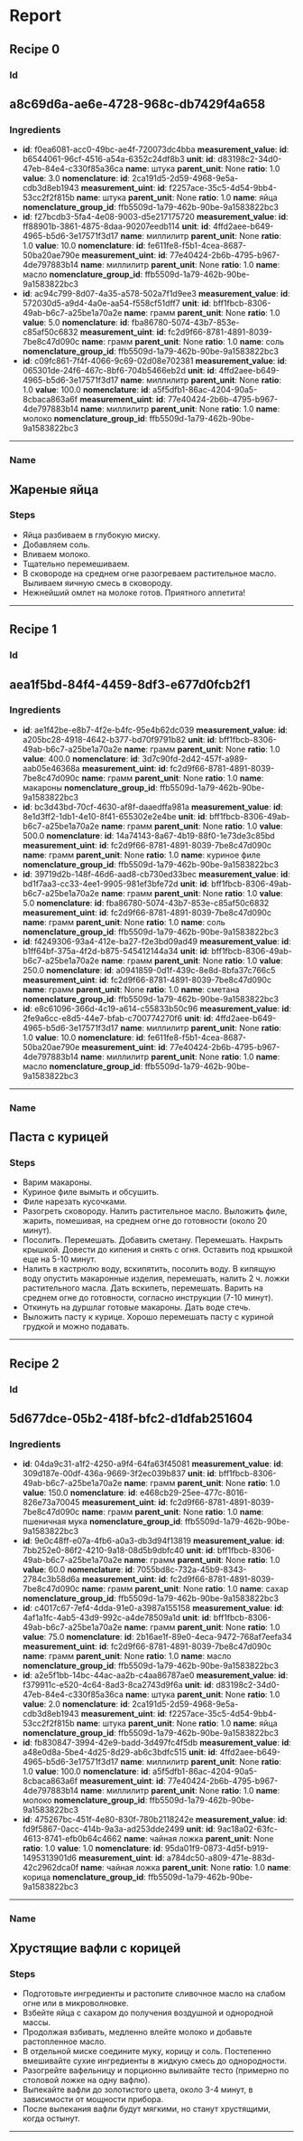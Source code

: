 # Report

## Recipe 0

### Id
a8c69d6a-ae6e-4728-968c-db7429f4a658
-------------
### Ingredients
- **id**: f0ea6081-acc0-49bc-ae4f-720073dc4bba
**measurement_value**: **id**: b6544061-96cf-4516-a54a-6352c24df8b3
**unit**: **id**: d83198c2-34d0-47eb-84e4-c330f85a36ca
**name**: штука
**parent_unit**: None
**ratio**: 1.0
**value**: 3.0
**nomenclature**: **id**: 2ca191d5-2d59-4968-9e5a-cdb3d8eb1943
**measurement_uint**: **id**: f2257ace-35c5-4d54-9bb4-53cc2f2f815b
**name**: штука
**parent_unit**: None
**ratio**: 1.0
**name**: яйца
**nomenclature_group_id**: ffb5509d-1a79-462b-90be-9a1583822bc3
- **id**: f27bcdb3-5fa4-4e08-9003-d5e217175720
**measurement_value**: **id**: ff88901b-3861-4875-8daa-90207eedb114
**unit**: **id**: 4ffd2aee-b649-4965-b5d6-3e17571f3d17
**name**: миллилитр
**parent_unit**: None
**ratio**: 1.0
**value**: 10.0
**nomenclature**: **id**: fe611fe8-f5b1-4cea-8687-50ba20ae790e
**measurement_uint**: **id**: 77e40424-2b6b-4795-b967-4de797883b14
**name**: миллилитр
**parent_unit**: None
**ratio**: 1.0
**name**: масло
**nomenclature_group_id**: ffb5509d-1a79-462b-90be-9a1583822bc3
- **id**: ac94c799-8d07-4a35-a578-502a7f1d9ee3
**measurement_value**: **id**: 572030d5-a9d4-4a0e-aa54-f558cf51dff7
**unit**: **id**: bff1fbcb-8306-49ab-b6c7-a25be1a70a2e
**name**: грамм
**parent_unit**: None
**ratio**: 1.0
**value**: 5.0
**nomenclature**: **id**: fba86780-5074-43b7-853e-c85af50c6832
**measurement_uint**: **id**: fc2d9f66-8781-4891-8039-7be8c47d090c
**name**: грамм
**parent_unit**: None
**ratio**: 1.0
**name**: соль
**nomenclature_group_id**: ffb5509d-1a79-462b-90be-9a1583822bc3
- **id**: c09fc861-7f4f-4066-9c69-02d08e702381
**measurement_value**: **id**: 065301de-24f6-467c-8bf6-704b5466eb2d
**unit**: **id**: 4ffd2aee-b649-4965-b5d6-3e17571f3d17
**name**: миллилитр
**parent_unit**: None
**ratio**: 1.0
**value**: 100.0
**nomenclature**: **id**: a5f5dfb1-86ac-4204-90a5-8cbaca863a6f
**measurement_uint**: **id**: 77e40424-2b6b-4795-b967-4de797883b14
**name**: миллилитр
**parent_unit**: None
**ratio**: 1.0
**name**: молоко
**nomenclature_group_id**: ffb5509d-1a79-462b-90be-9a1583822bc3
-------------
### Name
Жареные яйца
-------------
### Steps
- Яйца разбиваем в глубокую миску.
- Добавляем соль.
- Вливаем молоко.
- Тщательно перемешиваем.
- В сковороде на среднем огне разогреваем растительное масло. Выливаем яичную смесь в сковороду.
- Нежнейший омлет на молоке готов. Приятного аппетита!
-------------
## Recipe 1

### Id
aea1f5bd-84f4-4459-8df3-e677d0fcb2f1
-------------
### Ingredients
- **id**: ae1f42be-e8b7-4f2e-b4fc-95e4b62dc039
**measurement_value**: **id**: a205bc28-4918-4642-b377-bd70f9791b82
**unit**: **id**: bff1fbcb-8306-49ab-b6c7-a25be1a70a2e
**name**: грамм
**parent_unit**: None
**ratio**: 1.0
**value**: 400.0
**nomenclature**: **id**: 3d7c90fd-2d42-457f-a989-aab05e46368a
**measurement_uint**: **id**: fc2d9f66-8781-4891-8039-7be8c47d090c
**name**: грамм
**parent_unit**: None
**ratio**: 1.0
**name**: макароны
**nomenclature_group_id**: ffb5509d-1a79-462b-90be-9a1583822bc3
- **id**: bc3d43bd-70cf-4630-af8f-daaedffa981a
**measurement_value**: **id**: 8e1d3ff2-1db1-4e10-8f41-655302e2e4be
**unit**: **id**: bff1fbcb-8306-49ab-b6c7-a25be1a70a2e
**name**: грамм
**parent_unit**: None
**ratio**: 1.0
**value**: 500.0
**nomenclature**: **id**: 14a74143-8a67-4b19-88f0-1e73de3c85bd
**measurement_uint**: **id**: fc2d9f66-8781-4891-8039-7be8c47d090c
**name**: грамм
**parent_unit**: None
**ratio**: 1.0
**name**: куриное филе
**nomenclature_group_id**: ffb5509d-1a79-462b-90be-9a1583822bc3
- **id**: 39719d2b-148f-46d6-aad8-cb730ed33bec
**measurement_value**: **id**: bd1f7aa3-cc33-4ee1-9905-981ef3bfe72d
**unit**: **id**: bff1fbcb-8306-49ab-b6c7-a25be1a70a2e
**name**: грамм
**parent_unit**: None
**ratio**: 1.0
**value**: 5.0
**nomenclature**: **id**: fba86780-5074-43b7-853e-c85af50c6832
**measurement_uint**: **id**: fc2d9f66-8781-4891-8039-7be8c47d090c
**name**: грамм
**parent_unit**: None
**ratio**: 1.0
**name**: соль
**nomenclature_group_id**: ffb5509d-1a79-462b-90be-9a1583822bc3
- **id**: f4249306-93a4-412e-ba27-f2e3bd09ad49
**measurement_value**: **id**: b1ff64bf-375a-4f2d-b875-545412144a34
**unit**: **id**: bff1fbcb-8306-49ab-b6c7-a25be1a70a2e
**name**: грамм
**parent_unit**: None
**ratio**: 1.0
**value**: 250.0
**nomenclature**: **id**: a0941859-0d1f-439c-8e8d-8bfa37c766c5
**measurement_uint**: **id**: fc2d9f66-8781-4891-8039-7be8c47d090c
**name**: грамм
**parent_unit**: None
**ratio**: 1.0
**name**: сметана
**nomenclature_group_id**: ffb5509d-1a79-462b-90be-9a1583822bc3
- **id**: e8c61096-366d-4c19-a614-c55833b50c96
**measurement_value**: **id**: 2fe9a6cc-e8d5-44e7-bfab-c700774270f6
**unit**: **id**: 4ffd2aee-b649-4965-b5d6-3e17571f3d17
**name**: миллилитр
**parent_unit**: None
**ratio**: 1.0
**value**: 10.0
**nomenclature**: **id**: fe611fe8-f5b1-4cea-8687-50ba20ae790e
**measurement_uint**: **id**: 77e40424-2b6b-4795-b967-4de797883b14
**name**: миллилитр
**parent_unit**: None
**ratio**: 1.0
**name**: масло
**nomenclature_group_id**: ffb5509d-1a79-462b-90be-9a1583822bc3
-------------
### Name
Паста с курицей
-------------
### Steps
- Варим макароны.
- Куриное филе вымыть и обсушить.
- Филе нарезать кусочками.
- Разогреть сковороду. Налить растительное масло. Выложить филе, жарить, помешивая, на среднем огне до готовности (около 20 минут).
- Посолить. Перемешать. Добавить сметану. Перемешать. Накрыть крышкой. Довести до кипения и снять с огня. Оставить под крышкой еще на 5-10 минут.
- Налить в кастрюлю воду, вскипятить, посолить воду. В кипящую воду опустить макаронные изделия, перемешать, налить 2 ч. ложки растительного масла. Дать вскипеть, перемешать. Варить на среднем огне до готовности, согласно инструкции (7-10 минут).
- Откинуть на дуршлаг готовые макароны. Дать воде стечь.
- Выложить пасту к курице. Хорошо перемешать пасту с куриной грудкой и можно подавать.
-------------
## Recipe 2

### Id
5d677dce-05b2-418f-bfc2-d1dfab251604
-------------
### Ingredients
- **id**: 04da9c31-a1f2-4250-a9f4-64fa63f45081
**measurement_value**: **id**: 309d187e-00df-436a-9669-3f2ec039b837
**unit**: **id**: bff1fbcb-8306-49ab-b6c7-a25be1a70a2e
**name**: грамм
**parent_unit**: None
**ratio**: 1.0
**value**: 150.0
**nomenclature**: **id**: e468cb29-25ee-477c-8016-826e73a70045
**measurement_uint**: **id**: fc2d9f66-8781-4891-8039-7be8c47d090c
**name**: грамм
**parent_unit**: None
**ratio**: 1.0
**name**: пшеничная  мука
**nomenclature_group_id**: ffb5509d-1a79-462b-90be-9a1583822bc3
- **id**: 9e0c48ff-e07a-4fb6-a0a3-db3d94f13819
**measurement_value**: **id**: 7bb252e0-86f2-4210-9a18-08d5b9dbfc40
**unit**: **id**: bff1fbcb-8306-49ab-b6c7-a25be1a70a2e
**name**: грамм
**parent_unit**: None
**ratio**: 1.0
**value**: 60.0
**nomenclature**: **id**: 7055bd8c-732a-45b9-8343-2784c3b58d6a
**measurement_uint**: **id**: fc2d9f66-8781-4891-8039-7be8c47d090c
**name**: грамм
**parent_unit**: None
**ratio**: 1.0
**name**: сахар
**nomenclature_group_id**: ffb5509d-1a79-462b-90be-9a1583822bc3
- **id**: c4017c67-7ef4-4dda-91e0-a3987a155158
**measurement_value**: **id**: 4af1a1fc-4ab5-43d9-992c-a4de78509a1d
**unit**: **id**: bff1fbcb-8306-49ab-b6c7-a25be1a70a2e
**name**: грамм
**parent_unit**: None
**ratio**: 1.0
**value**: 75.0
**nomenclature**: **id**: 2b16ae1f-89e0-4eca-9472-768af7eefa34
**measurement_uint**: **id**: fc2d9f66-8781-4891-8039-7be8c47d090c
**name**: грамм
**parent_unit**: None
**ratio**: 1.0
**name**: масло
**nomenclature_group_id**: ffb5509d-1a79-462b-90be-9a1583822bc3
- **id**: a2e5f1bb-14bc-44ac-aa2b-c4aa86787ae0
**measurement_value**: **id**: f379911c-e520-4c64-8ad3-8ca2743d9f6a
**unit**: **id**: d83198c2-34d0-47eb-84e4-c330f85a36ca
**name**: штука
**parent_unit**: None
**ratio**: 1.0
**value**: 2.0
**nomenclature**: **id**: 2ca191d5-2d59-4968-9e5a-cdb3d8eb1943
**measurement_uint**: **id**: f2257ace-35c5-4d54-9bb4-53cc2f2f815b
**name**: штука
**parent_unit**: None
**ratio**: 1.0
**name**: яйца
**nomenclature_group_id**: ffb5509d-1a79-462b-90be-9a1583822bc3
- **id**: fb830847-3994-42e9-badd-3d497fc4f5db
**measurement_value**: **id**: a48e0d8a-5be4-4d25-8d29-ab6c3bdfc515
**unit**: **id**: 4ffd2aee-b649-4965-b5d6-3e17571f3d17
**name**: миллилитр
**parent_unit**: None
**ratio**: 1.0
**value**: 100.0
**nomenclature**: **id**: a5f5dfb1-86ac-4204-90a5-8cbaca863a6f
**measurement_uint**: **id**: 77e40424-2b6b-4795-b967-4de797883b14
**name**: миллилитр
**parent_unit**: None
**ratio**: 1.0
**name**: молоко
**nomenclature_group_id**: ffb5509d-1a79-462b-90be-9a1583822bc3
- **id**: 475267bc-451f-4e80-830f-780b2118242e
**measurement_value**: **id**: fd9f5867-0acc-414b-9a3a-ad253dde2499
**unit**: **id**: 9ac18a02-63fc-4613-8741-efb0b64c4662
**name**: чайная ложка
**parent_unit**: None
**ratio**: 1.0
**value**: 1.0
**nomenclature**: **id**: 95da01f9-0873-4d5f-b919-1495313901d6
**measurement_uint**: **id**: a784dc50-a809-471e-883d-42c2962dca0f
**name**: чайная ложка
**parent_unit**: None
**ratio**: 1.0
**name**: корица
**nomenclature_group_id**: ffb5509d-1a79-462b-90be-9a1583822bc3
-------------
### Name
Хрустящие вафли с корицей
-------------
### Steps
- Подготовьте ингредиенты и растопите сливочное масло на слабом огне или в микроволновке.
- Взбейте яйца с сахаром до получения воздушной и однородной массы.
- Продолжая взбивать, медленно влейте молоко и добавьте растопленное масло.
- В отдельной миске соедините муку, корицу и соль. Постепенно вмешивайте сухие ингредиенты в жидкую смесь до однородности.
- Разогрейте вафельницу и порционно выливайте тесто (примерно по столовой ложке на одну вафлю).
- Выпекайте вафли до золотистого цвета, около 3-4 минут, в зависимости от мощности прибора.
- После выпекания вафли будут мягкими, но станут хрустящими, когда остынут.
-------------
